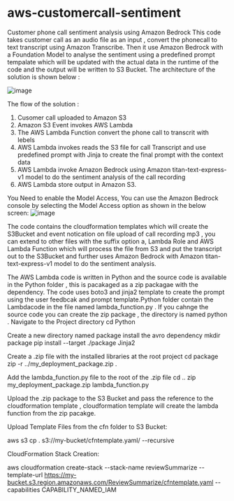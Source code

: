 # aws-customercall-sentiment
Customer phone call sentiment analysis using Amazon Bedrock
This code takes customer call as an audio file as an input , convert the phonecall to text transcript using Amazon Transcribe. Then it use Amazon Bedrock with a Foundation Model to analyse the sentiment using a predefined prompt tempalate which will be updated with the actual data in the runtime of the code and the output will be written to S3 Bucket. The architecture of the solution is shown below : 

![image](https://github.com/user-attachments/assets/3ccb7109-1c74-4f19-a0bb-9b8752f9715f)

The flow of the solution :
1. Cusomer call uploaded to Amazon S3
2. Amazon S3 Event invokes AWS Lambda
3. The  AWS Lambda Function convert the phone call to transcrit with lebels
4. AWS Lambda invokes reads the S3 file for call Transcript and use predefined prompt with Jinja to create the final prompt with the context data
5. AWS Lambda invoke Amazon Bedrock using Amazon titan-text-express-v1 model to do the sentiment analysis of the call recording
6. AWS Lambda store output in Amazon S3.

You Need to enable the Model Access, You can use the Amazon Bedrock console by selecting the Model Access option as shown in the below screen:
![image](https://github.com/user-attachments/assets/2b9ae30b-7baf-460c-a51e-9cf3363361fa)

The code contains the cloudformation templates which will create the S3Bucket and event notication on file upload of call recording mp3 , you can extend to other files with the suffix option a, Lambda Role and AWS Lambda Function which will process the file from S3 and put the transcript out to the S3Bucket and further uses Amazon Bedrock with Amazon titan-text-express-v1 model to do the sentiment analysis.

The AWS Lambda code is written in Python and the source code is available in the Python folder , this is pacakaged as a zip packagae with the dependency. The code uses boto3 and jinja2 template to create the prompt using the user feedbcak and prompt template.Python folder contain the Lambdacode in the file named lambda_function.py . If you cahnge the source code you can create the zip package , the directory is named python . Navigate to the Project directory cd Python

Create a new directory named package install the avro dependency mkdir package pip install --target ./package Jinja2

Create a .zip file with the installed libraries at the root project cd package zip -r ../my_deployment_package.zip .

Add the lambda_function.py file to the root of the .zip file cd .. zip my_deployment_package.zip lambda_function.py

Upload the .zip package to the S3 Bucket and pass the reference to the cloudformation template , cloudformation template will create the lambda function from the zip pacakge.

Upload Template Files from the cfn folder to S3 Bucket:

aws s3 cp . s3://my-bucket/cfntemplate.yaml/ --recursive

CloudFormation Stack Creation:

aws cloudformation create-stack --stack-name reviewSummarize --template-url https://my-bucket.s3.region.amazonaws.com/ReviewSummarize/cfntemplate.yaml --capabilities CAPABILITY_NAMED_IAM


